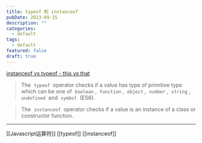 ```yaml
---
title: typeof 和 instanceof
pubDate: 2023-09-15
description: ""
categories:
  - default
tags:
  - default
featured: false
draft: true
---
```

[instanceof vs typeof - this vs that](https://thisthat.dev/instanceof-vs-typeof/)

> The  `typeof`  operator checks if a value has type of primitive type which can be one of  `boolean` ,  `function` ,  `object` ,  `number` ,  `string` ,  `undefined`  and  `symbol`  (ES6).

> The  `instanceof`  operator checks if a value is an instance of a class or constructor function.

---

[[Javascript运算符]]
[[typeof]]
[[instanceof]]

